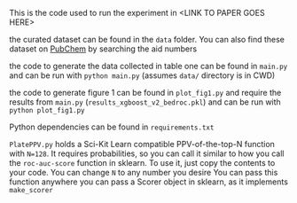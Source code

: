 This is the code used to run the experiment in \<LINK TO PAPER GOES HERE\>

the curated dataset can be found in the `data` folder. You can also find these dataset on
[PubChem](https://pubchem.ncbi.nlm.nih.gov/) by searching the aid numbers

the code to generate the data collected in table one can be found in `main.py` and can be run with
`python main.py` (assumes `data/` directory is in CWD)

the code to generate figure 1 can be found in `plot_fig1.py` and require the results from `main.py`
(`results_xgboost_v2_bedroc.pkl`) and can be run with `python plot_fig1.py`

Python dependencies can be found in `requirements.txt`

`PlatePPV.py` holds a Sci-Kit Learn compatible PPV-of-the-top-N function with `N=128`. It requires probabilities, so you
can call it similar to how you call the `roc-auc-score` function in sklearn.
To use it, just copy the contents to your code. You can change `N` to any number you desire You can pass this 
function anywhere you can pass a Scorer object in sklearn, as it implements `make_scorer`